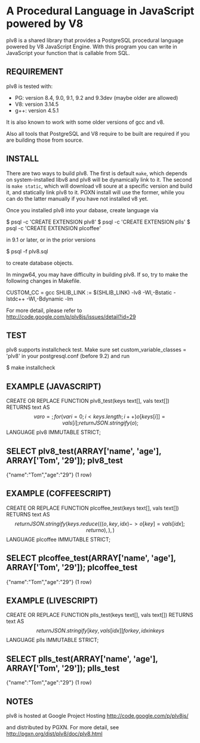 A Procedural Language in JavaScript powered by V8
=================================================

plv8 is a shared library that provides a PostgreSQL procedural language powered
by V8 JavaScript Engine.  With this program you can write in JavaScript your
function that is callable from SQL.

REQUIREMENT
-----------

plv8 is tested with:

- PG: version 8.4, 9.0, 9.1, 9.2 and 9.3dev (maybe older are allowed)
- V8: version 3.14.5
- g++: version 4.5.1

It is also known to work with some older versions of gcc and v8.

Also all tools that PostgreSQL and V8 require to be built are required if you
are building those from source.

INSTALL
-------

There are two ways to build plv8.  The first is default `make`, which depends
on system-installed libv8 and plv8 will be dynamically link to it.  The second
is `make static`, which will download v8 soure at a specific version and build
it, and statically link plv8 to it.  PGXN install will use the former, while
you can do the latter manually if you have not installed v8 yet.

Once you installed plv8 into your dabase, create language via

  $ psql -c 'CREATE EXTENSION plv8'
  $ psql -c 'CREATE EXTENSION plls'
  $ psql -c 'CREATE EXTENSION plcoffee'

in 9.1 or later, or in the prior versions

  $ psql -f plv8.sql

to create database objects.

In mingw64, you may have difficulty in building plv8.  If so, try to make
the following changes in Makefile.

  CUSTOM_CC = gcc
  SHLIB_LINK := $(SHLIB_LINK) -lv8 -Wl,-Bstatic -lstdc++ -Wl,-Bdynamic -lm

For more detail, please refer to http://code.google.com/p/plv8js/issues/detail?id=29

TEST
----

plv8 supports installcheck test.  Make sure set custom_variable_classes = 'plv8'
in your postgresql.conf (before 9.2) and run

  $ make installcheck

EXAMPLE (JAVASCRIPT)
--------------------

  CREATE OR REPLACE FUNCTION plv8_test(keys text[], vals text[])
  RETURNS text AS $$
    var o = {};
    for(var i=0; i<keys.length; i++){
      o[keys[i]] = vals[i];
    }
    return JSON.stringify(o);
  $$ LANGUAGE plv8 IMMUTABLE STRICT;
  
  SELECT plv8_test(ARRAY['name', 'age'], ARRAY['Tom', '29']);
           plv8_test        
  ---------------------------
   {"name":"Tom","age":"29"}
  (1 row)

EXAMPLE (COFFEESCRIPT)
----------------------

  CREATE OR REPLACE FUNCTION plcoffee_test(keys text[], vals text[])
  RETURNS text AS $$
    return JSON.stringify(keys.reduce(((o, key, idx) ->
      o[key] = vals[idx]; return o), {}), {})
  $$ LANGUAGE plcoffee IMMUTABLE STRICT;
  
  SELECT plcoffee_test(ARRAY['name', 'age'], ARRAY['Tom', '29']);
         plcoffee_test       
  ---------------------------
   {"name":"Tom","age":"29"}
  (1 row)

EXAMPLE (LIVESCRIPT)
--------------------

  CREATE OR REPLACE FUNCTION plls_test(keys text[], vals text[])
  RETURNS text AS $$
    return JSON.stringify { [key, vals[idx]] for key, idx in keys }
  $$ LANGUAGE plls IMMUTABLE STRICT;
  
  SELECT plls_test(ARRAY['name', 'age'], ARRAY['Tom', '29']);
           plls_test        
  ---------------------------
   {"name":"Tom","age":"29"}
  (1 row)

NOTES
-----
plv8 is hosted at Google Project Hosting
http://code.google.com/p/plv8js/

and distributed by PGXN.  For more detail, see
http://pgxn.org/dist/plv8/doc/plv8.html
